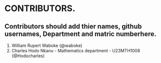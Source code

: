 # CONTRIBUTORS.
## Contributors should add thier names, github usernames, Department and matric numberhere.
<ol>
<li>William Rupert Waboke (@waboke)
<li>Charles Hodo Nkanu - Mathematics department - U23MTH1008 (@Hodocharles)</li>

</ol>
